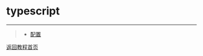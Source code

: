 # typescript
***
>* [配置](https://github.com/520171/note/blob/master/typescript/配置.md)

[返回教程首页](https://github.com/520171/note/blob/master/README.md)
